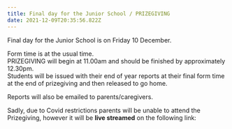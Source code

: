 ```yaml
---
title: Final day for the Junior School / PRIZEGIVING
date: 2021-12-09T20:35:56.822Z
---
```

Final day for the Junior School is on Friday 10 December.  

Form time is at the usual time.  
PRIZEGIVING will begin at 11.00am and should be finished by approximately 12.30pm.  
Students will be issued with their end of year reports at their final form time at the end of prizegiving and then released to go home.

Reports will also be emailed to parents/caregivers.

Sadly, due to Covid restrictions parents will be unable to attend the Prizegiving, however it will be **live streamed** on the following link:



